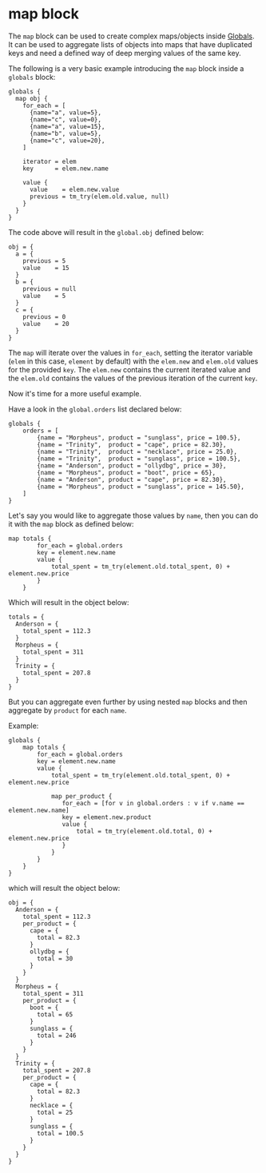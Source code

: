 # map block

The `map` block can be used to create complex maps/objects inside 
[Globals](sharing-data.md). It can be used to aggregate lists
of objects into maps that have duplicated keys and need a defined way of deep merging values of the same key.

The following is a very basic example introducing the `map` block inside a `globals` block:

```hcl
globals {
  map obj {
    for_each = [
      {name="a", value=5},
      {name="c", value=0},
      {name="a", value=15},
      {name="b", value=5},
      {name="c", value=20},
    ]

    iterator = elem
    key      = elem.new.name

    value {
      value    = elem.new.value
      previous = tm_try(elem.old.value, null)
    }
  }
}
```

The code above will result in the `global.obj` defined below:

```hcl
obj = {
  a = {
    previous = 5
    value    = 15
  }
  b = {
    previous = null
    value    = 5
  }
  c = {
    previous = 0
    value    = 20
  }
}
```

The `map` will iterate over the values in `for_each`, setting the iterator variable (`elem` in this case, `element` by default) with the `elem.new` and `elem.old` values for the
provided `key`. The `elem.new` contains the current iterated
value and the `elem.old` contains the values of the previous iteration of the current
`key`.

Now it's time for a more useful example.

Have a look in the `global.orders` list declared below:

```
globals {
    orders = [
        {name = "Morpheus", product = "sunglass", price = 100.5},
        {name = "Trinity",  product = "cape", price = 82.30},
        {name = "Trinity",  product = "necklace", price = 25.0},
        {name = "Trinity",  product = "sunglass", price = 100.5},
        {name = "Anderson", product = "ollydbg", price = 30},
        {name = "Morpheus", product = "boot", price = 65},
        {name = "Anderson", product = "cape", price = 82.30},
        {name = "Morpheus", product = "sunglass", price = 145.50},
    ]
}
```

Let's say you would like to aggregate those values by `name`, then you can do it
with the `map` block as defined below:

```
map totals {
        for_each = global.orders
        key = element.new.name
        value {
            total_spent = tm_try(element.old.total_spent, 0) + element.new.price
        }
    }
```

Which will result in the object below:

```
totals = {
  Anderson = {
    total_spent = 112.3
  }
  Morpheus = {
    total_spent = 311
  }
  Trinity = {
    total_spent = 207.8
  }
}
```

But you can aggregate even further by using nested `map` blocks and then
aggregate by `product` for each `name`. 

Example:

```hcl
globals {
    map totals {
        for_each = global.orders
        key = element.new.name
        value {
            total_spent = tm_try(element.old.total_spent, 0) + element.new.price

            map per_product {
               for_each = [for v in global.orders : v if v.name == element.new.name]
               key = element.new.product
               value {
                   total = tm_try(element.old.total, 0) + element.new.price
               }
            }
        }
    }
}
```

which will result the object below:

```hcl
obj = {
  Anderson = {
    total_spent = 112.3
    per_product = {
      cape = {
        total = 82.3
      }
      ollydbg = {
        total = 30
      }
    }
  }
  Morpheus = {
    total_spent = 311
    per_product = {
      boot = {
        total = 65
      }
      sunglass = {
        total = 246
      }
    }
  }
  Trinity = {
    total_spent = 207.8
    per_product = {
      cape = {
        total = 82.3
      }
      necklace = {
        total = 25
      }
      sunglass = {
        total = 100.5
      }
    }
  }
}
```

